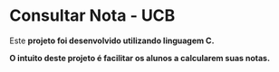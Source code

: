 # Consultar Nota - UCB
Este <b> projeto foi desenvolvido utilizando linguagem C.

O intuito deste projeto é facilitar os alunos a calcularem suas notas.
